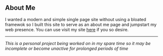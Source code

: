 About Me
-----------
I wanted a modern and simple single page site without using a bloated framewok so I built this site to serve as an about me page and jumpstart my web presence. You can use visit my site [here](https://samada.ms) if you so desire.  
  
--------------

*This is a personal project being worked on in my spare time so it may be incomplete or become unactive for prolonged periods of time*
